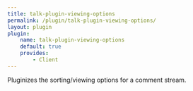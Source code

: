 ```yaml
---
title: talk-plugin-viewing-options
permalink: /plugin/talk-plugin-viewing-options/
layout: plugin
plugin:
    name: talk-plugin-viewing-options
    default: true
    provides:
        - Client
---
```


Pluginizes the sorting/viewing options for a comment stream.
